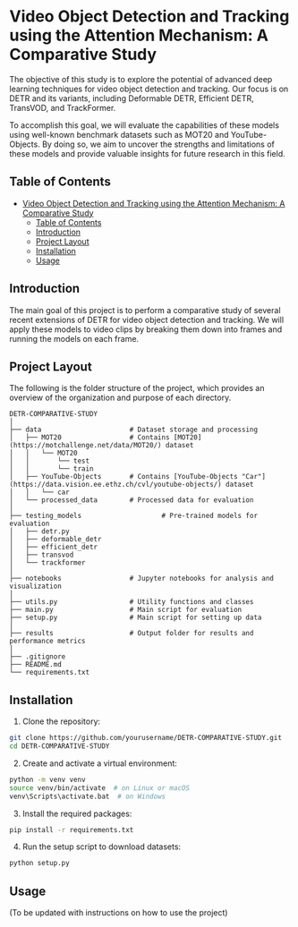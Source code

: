 # Video Object Detection and Tracking using the Attention Mechanism: A Comparative Study
The objective of this study is to explore the potential of advanced deep learning techniques for video object detection and tracking. Our focus is on DETR and its variants, including Deformable DETR, Efficient DETR, TransVOD, and TrackFormer. 

To accomplish this goal, we will evaluate the capabilities of these models using well-known benchmark datasets such as MOT20 and YouTube-Objects. By doing so, we aim to uncover the strengths and limitations of these models and provide valuable insights for future research in this field.

## Table of Contents
- [Video Object Detection and Tracking using the Attention Mechanism: A Comparative Study](#video-object-detection-and-tracking-using-the-attention-mechanism-a-comparative-study)
  - [Table of Contents](#table-of-contents)
  - [Introduction](#introduction)
  - [Project Layout](#project-layout)
  - [Installation](#installation)
  - [Usage](#usage)

## Introduction
The main goal of this project is to perform a comparative study of several recent extensions of DETR for video object detection and tracking. We will apply these models to video clips by breaking them down into frames and running the models on each frame.

## Project Layout
The following is the folder structure of the project, which provides an overview of the organization and purpose of each directory.
```
DETR-COMPARATIVE-STUDY
│
├── data                      # Dataset storage and processing
│   ├── MOT20                 # Contains [MOT20](https://motchallenge.net/data/MOT20/) dataset
│   │   └── MOT20
│   │       └── test
│   │       └── train
│   ├── YouTube-Objects       # Contains [YouTube-Objects "Car"](https://data.vision.ee.ethz.ch/cvl/youtube-objects/) dataset
│   │   └── car
│   └── processed_data        # Processed data for evaluation
│
├── testing_models                    # Pre-trained models for evaluation
│   ├── detr.py                 
│   ├── deformable_detr       
│   ├── efficient_detr        
│   ├── transvod              
│   └── trackformer           
│
├── notebooks                 # Jupyter notebooks for analysis and visualization
│
├── utils.py                  # Utility functions and classes
├── main.py                   # Main script for evaluation
├── setup.py                  # Main script for setting up data
│
├── results                   # Output folder for results and performance metrics
│            
├── .gitignore                  
├── README.md           
└── requirements.txt    
```

## Installation

1. Clone the repository:
```bash
git clone https://github.com/yourusername/DETR-COMPARATIVE-STUDY.git
cd DETR-COMPARATIVE-STUDY
```

2. Create and activate a virtual environment:
```bash
python -m venv venv
source venv/bin/activate  # on Linux or macOS
venv\Scripts\activate.bat  # on Windows
```

3. Install the required packages:
```bash
pip install -r requirements.txt
```

4. Run the setup script to download datasets:
```bash
python setup.py
```

## Usage
(To be updated with instructions on how to use the project)
